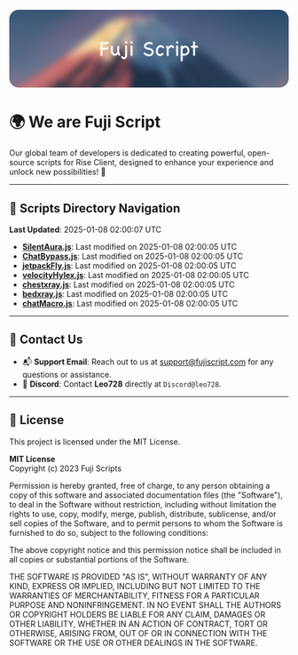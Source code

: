 ![Banner](.github/b.webp)

# 🌍 **We are Fuji Script**

Our global team of developers is dedicated to creating powerful, open-source scripts for Rise Client, designed to enhance your experience and unlock new possibilities! 🌟

---
<!-- SCRIPTS_NAVIGATION_START -->
## 📂 **Scripts Directory Navigation**

**Last Updated**: 2025-01-08 02:00:07 UTC

- **[SilentAura.js](scripts/SilentAura.js)**: Last modified on 2025-01-08 02:00:05 UTC
- **[ChatBypass.js](scripts/ChatBypass.js)**: Last modified on 2025-01-08 02:00:05 UTC
- **[jetpackFly.js](scripts/jetpackFly.js)**: Last modified on 2025-01-08 02:00:05 UTC
- **[velocityHylex.js](scripts/velocityHylex.js)**: Last modified on 2025-01-08 02:00:05 UTC
- **[chestxray.js](scripts/chestxray.js)**: Last modified on 2025-01-08 02:00:05 UTC
- **[bedxray.js](scripts/bedxray.js)**: Last modified on 2025-01-08 02:00:05 UTC
- **[chatMacro.js](scripts/chatMacro.js)**: Last modified on 2025-01-08 02:00:05 UTC

<!-- SCRIPTS_NAVIGATION_END -->

---

## 💬 **Contact Us**  
- 📬 **Support Email**: Reach out to us at [support@fujiscript.com](mailto:support@fujiscript.com) for any questions or assistance.  
- 💬 **Discord**: Contact **Leo728** directly at `Discord@leo728`.

---

## 📜 **License**

This project is licensed under the MIT License.  

**MIT License**  
Copyright (c) 2023 Fuji Scripts  

Permission is hereby granted, free of charge, to any person obtaining a copy of this software and associated documentation files (the "Software"), to deal in the Software without restriction, including without limitation the rights to use, copy, modify, merge, publish, distribute, sublicense, and/or sell copies of the Software, and to permit persons to whom the Software is furnished to do so, subject to the following conditions:  

The above copyright notice and this permission notice shall be included in all copies or substantial portions of the Software.  

THE SOFTWARE IS PROVIDED "AS IS", WITHOUT WARRANTY OF ANY KIND, EXPRESS OR IMPLIED, INCLUDING BUT NOT LIMITED TO THE WARRANTIES OF MERCHANTABILITY, FITNESS FOR A PARTICULAR PURPOSE AND NONINFRINGEMENT. IN NO EVENT SHALL THE AUTHORS OR COPYRIGHT HOLDERS BE LIABLE FOR ANY CLAIM, DAMAGES OR OTHER LIABILITY, WHETHER IN AN ACTION OF CONTRACT, TORT OR OTHERWISE, ARISING FROM, OUT OF OR IN CONNECTION WITH THE SOFTWARE OR THE USE OR OTHER DEALINGS IN THE SOFTWARE.  
